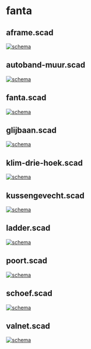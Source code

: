 # fanta
## aframe.scad
[![schema](./aframe_512.png)](./aframe_4096.png)
## autoband-muur.scad
[![schema](./autoband-muur_512.png)](./autoband-muur_4096.png)
## fanta.scad
[![schema](./fanta_512.png)](./fanta_4096.png)
## glijbaan.scad
[![schema](./glijbaan_512.png)](./glijbaan_4096.png)
## klim-drie-hoek.scad
[![schema](./klim-drie-hoek_512.png)](./klim-drie-hoek_4096.png)
## kussengevecht.scad
[![schema](./kussengevecht_512.png)](./kussengevecht_4096.png)
## ladder.scad
[![schema](./ladder_512.png)](./ladder_4096.png)
## poort.scad
[![schema](./poort_512.png)](./poort_4096.png)
## schoef.scad
[![schema](./schoef_512.png)](./schoef_4096.png)
## valnet.scad
[![schema](./valnet_512.png)](./valnet_4096.png)
